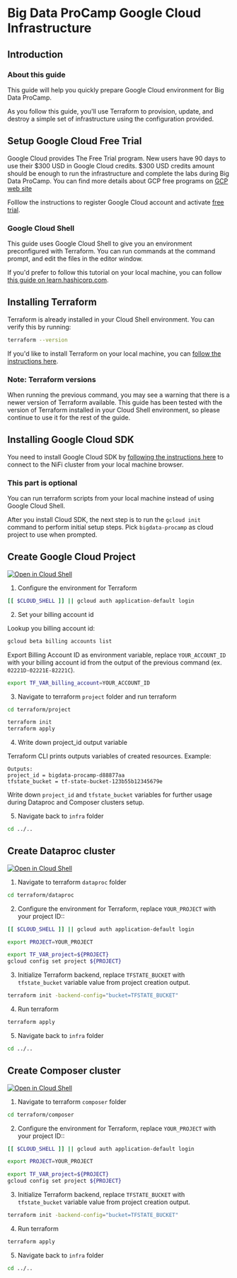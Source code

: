 # Big Data ProCamp Google Cloud Infrastructure

## Introduction

### About this guide

This guide will help you quickly prepare Google Cloud environment for Big Data ProCamp.

As you follow this guide, you'll use Terraform to provision, update, and destroy
a simple set of infrastructure using the configuration provided.

## Setup Google Cloud Free Trial

Google Cloud provides The Free Trial program. New users have 90 days to use their $300 USD in Google Cloud credits.
$300 USD credits amount should be enough to run the infrastructure and complete the labs during Big Data ProCamp.
You can find more details about GCP free programs on [GCP web site](https://cloud.google.com/blog/products/gcp/getting-started-with-google-cloud-for-free)

Folllow the instructions to register Google Cloud account and activate [free trial](https://cloud.google.com/free/).

### Google Cloud Shell

This guide uses Google Cloud Shell to give you an environment preconfigured with Terraform. You can run commands at the command prompt, and edit the files in the editor window.

If you'd prefer to follow this tutorial on your local machine, you can follow [this guide on learn.hashicorp.com](https://learn.hashicorp.com/terraform/gcp/intro).


## Installing Terraform

Terraform is already installed in your Cloud Shell environment. You can verify this by running:

```bash
terraform --version
```

If you'd like to install Terraform on your local machine, you can [follow the instructions here](https://learn.hashicorp.com/terraform/gcp/install).

### Note: Terraform versions

When running the previous command, you may see a warning that there is a newer version of Terraform available. This guide has been tested with the version of Terraform installed in your Cloud Shell environment, so please continue to use it for the rest of the guide.

## Installing Google Cloud SDK

You need to install Google Cloud SDK by [following the instructions here](https://cloud.google.com/sdk/docs/install) to connect to the NiFi cluster from your local machine browser.

### This part is optional
You can run terraform scripts from your local machine instead of using Google Cloud Shell.

After you install Cloud SDK, the next step is to run the `gcloud init` command to perform initial setup steps.  Pick `bigdata-procamp` as cloud project to use when prompted.

## Create Google Cloud Project

[![Open in Cloud Shell](https://gstatic.com/cloudssh/images/open-btn.svg)](https://ssh.cloud.google.com/cloudshell/editor?cloudshell_git_repo=https%3A%2F%2Fgithub.com%2Fgl-bigdata-procamp%2Fbigdata-procamp&cloudshell_open_in_editor=terraform%2Fdataproc%2Fdataproc.tf&cloudshell_working_dir=infra&cloudshell_tutorial=README.md)

1. Configure the environment for Terraform

```sh
[[ $CLOUD_SHELL ]] || gcloud auth application-default login
```

2. Set your billing account id

Lookup you billing account id:
```sh
gcloud beta billing accounts list
```

Export Billing Account ID as environment variable, replace `YOUR_ACCOUNT_ID` with your billing account id from the output of the previous command (ex. `02221D-02221E-82221C`).

```sh
export TF_VAR_billing_account=YOUR_ACCOUNT_ID
```

3. Navigate to terraform `project` folder and run terraform

```sh
cd terraform/project
```

```sh
terraform init
terraform apply
```

4. Write down project_id output variable

Terraform CLI prints outputs variables of created resources. Example: 
```
Outputs:
project_id = bigdata-procamp-d88877aa
tfstate_bucket = tf-state-bucket-123b55b12345679e
```
Write down `project_id` and `tfstate_bucket` variables for further usage during Dataproc and Composer clusters setup.

5. Navigate back to `infra` folder

```sh
cd ../..
```

## Create Dataproc cluster

[![Open in Cloud Shell](https://gstatic.com/cloudssh/images/open-btn.svg)](https://ssh.cloud.google.com/cloudshell/editor?cloudshell_git_repo=https%3A%2F%2Fgithub.com%2Fgl-bigdata-procamp%2Fbigdata-procamp&&cloudshell_open_in_editor=terraform%2Fdataproc%2Fdataproc.tf&cloudshell_working_dir=infra&cloudshell_tutorial=README.md)

1. Navigate to terraform `dataproc` folder

```sh
cd terraform/dataproc
```

2. Configure the environment for Terraform, replace `YOUR_PROJECT` with your project ID::

```sh
[[ $CLOUD_SHELL ]] || gcloud auth application-default login
```

```sh
export PROJECT=YOUR_PROJECT
```

```sh
export TF_VAR_project=${PROJECT}
gcloud config set project ${PROJECT}
```

3. Initialize Terraform backend, replace `TFSTATE_BUCKET` with `tfstate_bucket` variable value from project creation output.

```sh
terraform init -backend-config="bucket=TFSTATE_BUCKET"
```

4. Run terraform

```sh
terraform apply
```

5. Navigate back to `infra` folder

```sh
cd ../..
```

## Create Composer cluster

[![Open in Cloud Shell](https://gstatic.com/cloudssh/images/open-btn.svg)](https://ssh.cloud.google.com/cloudshell/editor?cloudshell_git_repo=https%3A%2F%2Fgithub.com%2Fgl-bigdata-procamp%2Fbigdata-procamp&cloudshell_open_in_editor=terraform%2Fdataproc%2Fdataproc.tf&cloudshell_working_dir=infra&cloudshell_tutorial=README.md)

1. Navigate to terraform `composer` folder

```sh
cd terraform/composer
```

2. Configure the environment for Terraform, replace `YOUR_PROJECT` with your project ID::

```sh
[[ $CLOUD_SHELL ]] || gcloud auth application-default login
```

```sh
export PROJECT=YOUR_PROJECT
```

```sh
export TF_VAR_project=${PROJECT}
gcloud config set project ${PROJECT}
```

3. Initialize Terraform backend, replace `TFSTATE_BUCKET` with `tfstate_bucket` variable value from project creation output.

```sh
terraform init -backend-config="bucket=TFSTATE_BUCKET"
```

4. Run terraform

```sh
terraform apply
```

5. Navigate back to `infra` folder

```sh
cd ../..
```
